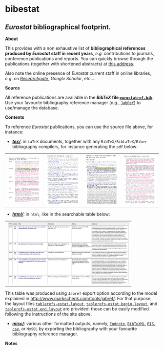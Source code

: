 bibestat
======

_Eurostat_ bibliographical footprint.
---

**About**

This provides with a non exhaustive list of **bibliographical references produced by _Eurostat_ staff in recent years**, _e.g._ contributions to journals, conference publications and reports. You can quickly browse through the publications (together with shortened abstracts) at [this address](https://raw.githack.com/eurostat/bibestat/master/html/eurostatref.html). 

Also note the online presence of _Eurostat_ current staff in online libraries, _e.g._ on [_Researchgate_](https://www.researchgate.net/institution/European_Commission/department/Eurostat_ESTAT), _Google Scholar_, etc.... 

**Source**

All reference publications are available in the **_BibTeX_ file [`eurostatref.bib`](eurostatref.bib)**. Use your favourite bibliography reference manager (_e.g._, [`JabRef`](http://www.jabref.org)) to use/manage the database.

**Contents**

To reference _Eurostat_ publications, you can use the source file above, for instance:

* **[*tex/*](tex)**: in `LaTeX` documents, together with any `BibTeX/BibLaTeX/Biber` bibliography compilers, for instance generating the `pdf` below: 
<table>
<tr>
<td><kbd><a href="https://raw.githack.com/eurostat/bibestat/master/tex/alphaynt-cite.pdf"><img src="docs/alphaydnt.png" alt="alphabetic style, descending year - name - title order" width="240"></a></kbd></td>
<td><kbd><a href="https://raw.githack.com/eurostat/bibestat/master/tex/apalike-cite.pdf"><img src="docs/apalike.png" alt="apalike style" width="240"></a></kbd></td>
<td><kbd><a href="https://raw.githack.com/eurostat/bibestat/master/tex/authoryear-cite.pdf"><img src="docs/authoryear.png" alt="authoryear style, year - name - title order" width="240"></a></kbd></td>
<td><kbd><a href="https://raw.githack.com/eurostat/bibestat/master/tex/plainurl-cite.pdf"><img src="docs/plainurl.png" alt="plainurl style" width="240"></a></kbd></td>
</tr>
</table>

* **[*html/*](html)**: in `html`, like in the searchable table below: 
<table>
<tr>
<td><kbd><a href="https://raw.githack.com/eurostat/bibestat/master/html/eurostatref.html"><img src="docs/html.png" alt="html table" width="400"></a></kbd></td>
</tr>
</table>

   This table was produced using `Jabref` export option according to the model explained in http://www.markschenk.com/tools/jabref/. For that purpose, the layout files [`tablerefs-estat.layout`](html/tablerefs-estat.layout), [`tablerefs-estat.begin.layout`](html/tablerefs-estat.begin.layout), and [`tablerefs-estat.end.layout`](html/tablerefs-estat.end.layout) are provided: those can be easily modified following the instructions of the site above. 

* **[*misc/*](misc)**: various other  formatted outputs, namely, [`Endnote`](misc/eurostatref.txt), [`BibTeXML`](misc/eurostatref.xml), [`RIS`](misc/eurostatref.ris), [`csv`](misc/eurostatref.csv), or `MySQL` by exporting the bibliography with your favourite bibliography reference manager. 

**Notes**


